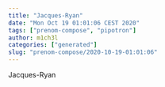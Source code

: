 ```yaml
---
title: "Jacques-Ryan"
date: "Mon Oct 19 01:01:06 CEST 2020"
tags: ["prenom-compose", "pipotron"]
author: m1ch3l
categories: ["generated"]
slug: "prenom-compose/2020-10-19-01:01:06"
---
```


Jacques-Ryan

